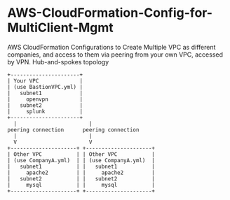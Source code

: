 # AWS-CloudFormation-Config-for-MultiClient-Mgmt
AWS CloudFormation Configurations to Create Multiple VPC as different companies, and access to them via peering from your own VPC, accessed by VPN.  Hub-and-spokes topology

    +----------------------+
    | Your VPC             |
    | (use BastionVPC.yml) |
    |   subnet1            |
    |     openvpn          |
    |   subnet2            |
    |     splunk           |
    +----------------------+
      |                       |
    peering connection      peering connection
      |                       |
      V                       V
    +---------------------+ +---------------------+
    | Other VPC           | | Other VPC           |
    | (use CompanyA.yml)  | | (use CompanyA.yml)  |
    |   subnet1           | |   subnet1           |
    |     apache2         | |     apache2         |
    |   subnet2           | |   subnet2           |
    |     mysql           | |     mysql           |
    +---------------------+ +---------------------+
